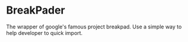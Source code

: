 # BreakPader
The wrapper of google's famous project breakpad. Use a simple way to help developer to quick import.
